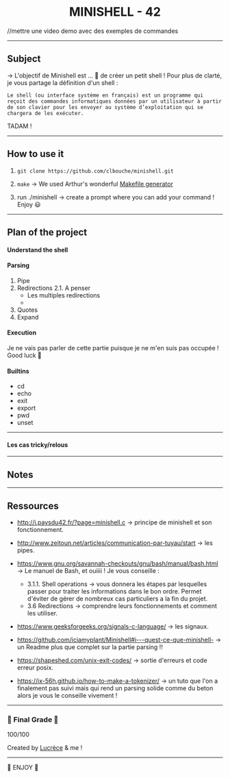 
<h1 align=center>
	<b> MINISHELL - 42</b>
</h1>

//mettre une video demo avec des exemples de commandes

---
## Subject 

→ L'objectif de Minishell est ... 🥁 de créer un petit shell ! Pour plus de clarté, je vous partage la définition d'un shell : 

``` 
Le shell (ou interface système en français) est un programme qui reçoit des commandes informatiques données par un utilisateur à partir de son clavier pour les envoyer au système d’exploitation qui se chargera de les exécuter.
```

TADAM !

---
## How to use it

1. ```git clone https://github.com/clbouche/minishell.git```

2. ```make```  -> We used Arthur's wonderful [Makefile generator](https://github.com/arthur-trt/genMake)

3. run ./minishell -> create a prompt where you can add your command ! Enjoy 😃 

---
## Plan of the project

#### Understand the shell


#### Parsing

1. Pipe 
2. Redirections
	2.1. A penser 
	- Les multiples redirections 
	- 
4. Quotes
5. Expand


#### Execution 
Je ne vais pas parler de cette partie puisque je ne m'en suis pas occupée ! Good luck 🤡 

#### Builtins
  - cd 
  - echo 
  - exit
  - export
  - pwd
  - unset
  
---
#### Les cas tricky/relous


---
## Notes

---
## Ressources

- http://i.paysdu42.fr/?page=minishell.c → principe de minishell et son fonctionnement. 

- http://www.zeitoun.net/articles/communication-par-tuyau/start → les pipes. 

- https://www.gnu.org/savannah-checkouts/gnu/bash/manual/bash.html → Le manuel de Bash, et ouiiii ! Je vous conseille : 
	- 3.1.1. Shell operations → vous donnera les étapes par lesquelles passer pour traiter les informations dans le bon ordre. 
	Permet d'éviter de gérer de nombreux cas particuliers a la fin du projet. 
	- 3.6 Redirections → comprendre leurs fonctionnements et comment les utiliser. 

- https://www.geeksforgeeks.org/signals-c-language/ → les signaux. 

- https://github.com/iciamyplant/Minishell#i---quest-ce-que-minishell- → un Readme plus que complet sur la partie parsing !! 

- https://shapeshed.com/unix-exit-codes/ → sortie d'erreurs et code erreur posix. 

- https://ix-56h.github.io/how-to-make-a-tokenizer/  → un tuto que l'on a finalement pas suivi mais qui rend un parsing solide comme du beton alors je vous le conseille vivement ! 

---
### 🎉 Final Grade 🎉 
100/100

Created by [Lucrèce](https://github.com/Tart3mpion) & me ! 

--- 
🍄 ENJOY 🍄
